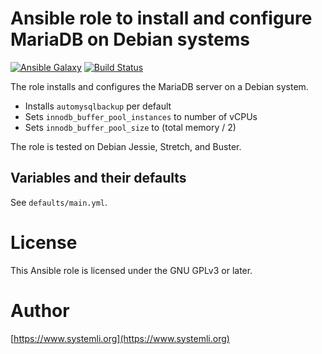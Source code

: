 # Ansible role to install and configure MariaDB on Debian systems

[![Ansible Galaxy](http://img.shields.io/badge/ansible--galaxy-mariadb-blue.svg)](https://galaxy.ansible.com/systemli/mariadb/) [![Build Status](https://travis-ci.org/systemli/ansible-role-mariadb.svg?branch=master)](https://travis-ci.org/systemli/ansible-role-mariadb)

The role installs and configures the MariaDB server on a Debian system.

* Installs `automysqlbackup` per default
* Sets `innodb_buffer_pool_instances` to number of vCPUs
* Sets `innodb_buffer_pool_size` to (total memory / 2)

The role is tested on Debian Jessie, Stretch, and Buster.

## Variables and their defaults

See `defaults/main.yml`.

# License

This Ansible role is licensed under the GNU GPLv3 or later.

# Author

[https://www.systemli.org](https://www.systemli.org)
